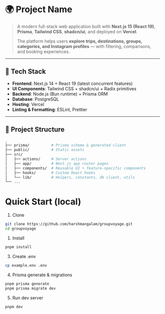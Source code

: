 # 🌍 Project Name

> A modern full-stack web application built with **Next.js 15 (React 19)**, **Prisma**, **Tailwind CSS**, **shadcn/ui**, and deployed on **Vercel**.
>
> The platform helps users **explore trips, destinations, groups, categories, and Instagram profiles** — with filtering, comparisons, and booking experiences.

---

## 🚀 Tech Stack

- **Frontend**: Next.js 14 + React 19 (latest concurrent features)
- **UI Components**: Tailwind CSS + shadcn/ui + Radix primitives
- **Backend**: Node.js (Bun runtime) + Prisma ORM
- **Database**: PostgreSQL
- **Hosting**: Vercel
- **Linting & Formatting**: ESLint, Prettier

---

## 📂 Project Structure

```bash
.
├── prisma/          # Prisma schema & generated client
├── public/          # Static assets
├── src/
│   ├── actions/     # Server actions
│   ├── app/         # Next.js app router pages
│   ├── components/  # Reusable UI + feature-specific components
│   ├── hooks/       # Custom React hooks
│   └── lib/         # Helpers, constants, db client, utils
└── ...

```

# Quick Start (local)

1. Clone

```bash
git clone https://github.com/harshmangalam/groupvoyage.git
cd groupvoyage
```

1. Install

```bash
pnpm install
```

3. Create .env

```bash
cp example.env .env
```

4. Prisma generate & migrations

```bash
pnpm prisma generate
pnpm prisma migrate dev

```

5. Run dev server

```bash
pnpm dev

```
